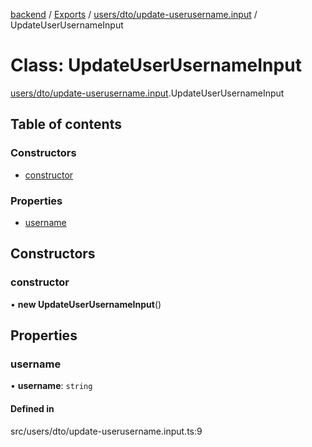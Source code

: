 [backend](../README.md) / [Exports](../modules.md) / [users/dto/update-userusername.input](../modules/users_dto_update_userusername_input.md) / UpdateUserUsernameInput

# Class: UpdateUserUsernameInput

[users/dto/update-userusername.input](../modules/users_dto_update_userusername_input.md).UpdateUserUsernameInput

## Table of contents

### Constructors

- [constructor](users_dto_update_userusername_input.UpdateUserUsernameInput.md#constructor)

### Properties

- [username](users_dto_update_userusername_input.UpdateUserUsernameInput.md#username)

## Constructors

### constructor

• **new UpdateUserUsernameInput**()

## Properties

### username

• **username**: `string`

#### Defined in

src/users/dto/update-userusername.input.ts:9
